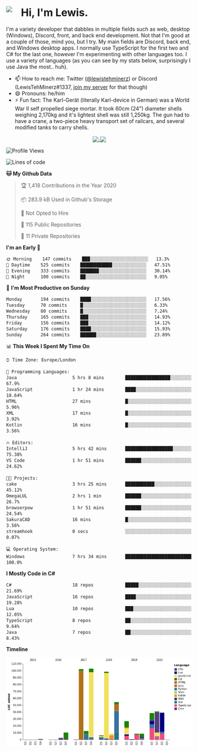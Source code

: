 <h1><img align="left" src="https://cdn.discordapp.com/emojis/552927506957729802.gif" width="40">Hi, I'm Lewis.</h1>

I'm a variety developer that dabbles in multiple fields such as web, desktop (Windows), Discord, front, and back end development. Not that I'm good at a couple of those, mind you, but I try. My main fields are Discord, back end, and Windows desktop apps. I normally use TypeScript for the first two and C# for the last one, however I'm experimenting with other languages too. I use a variety of languages (as you can see by my stats below, surprisingly I use Java the most.. huh).

- 📫 How to reach me: Twitter ([@lewistehminerz](https://twitter.com/lewistehminerz)) or Discord (LewisTehMinerz#1337, [join my server](https://discord.gg/XnUh7JB) for that though)
- 😄 Pronouns: he/him
- ⚡ Fun fact: The Karl-Gerät (literally Karl-device in German) was a World War II self propelled siege mortar. It took 60cm (24") diameter shells weighing 2,170kg and it's lightest shell was still 1,250kg. The gun had to have a crane, a two-piece heavy transport set of railcars, and several modified tanks to carry shells.

<p align="center">
  <a href="https://github.com/anuraghazra/github-readme-stats">
    <img align="center" src="https://github-readme-stats.vercel.app/api?username=LewisTehMinerz&count_private=true&show_icons=true&theme=gruvbox">
  </a>
  <a href="https://github.com/anuraghazra/github-readme-stats">
    <img align="center" src="https://github-readme-stats.vercel.app/api/top-langs/?username=LewisTehMinerz&layout=compact&theme=gruvbox">
  </a>
</p>

<!--START_SECTION:waka-->
![Profile Views](http://img.shields.io/badge/Profile%20Views-15-blue)

![Lines of code](https://img.shields.io/badge/From%20Hello%20World%20I%27ve%20Written-6.6%20million%20lines%20of%20code-blue)

**🐱 My Github Data** 

> 🏆 1,418 Contributions in the Year 2020
 > 
> 📦 283.9 kB Used in Github's Storage 
 > 
> 🚫 Not Opted to Hire
 > 
> 📜 115 Public Repositories
 > 
> 🔑 11 Private Repositories 

**I'm an Early 🐤** 

```text
🌞 Morning    147 commits    ███░░░░░░░░░░░░░░░░░░░░░░   13.3% 
🌆 Daytime    525 commits    ████████████░░░░░░░░░░░░░   47.51% 
🌃 Evening    333 commits    ███████░░░░░░░░░░░░░░░░░░   30.14% 
🌙 Night      100 commits    ██░░░░░░░░░░░░░░░░░░░░░░░   9.05%

```
📅 **I'm Most Productive on Sunday** 

```text
Monday       194 commits    ████░░░░░░░░░░░░░░░░░░░░░   17.56% 
Tuesday      70 commits     █░░░░░░░░░░░░░░░░░░░░░░░░   6.33% 
Wednesday    80 commits     █░░░░░░░░░░░░░░░░░░░░░░░░   7.24% 
Thursday     165 commits    ███░░░░░░░░░░░░░░░░░░░░░░   14.93% 
Friday       156 commits    ███░░░░░░░░░░░░░░░░░░░░░░   14.12% 
Saturday     176 commits    ████░░░░░░░░░░░░░░░░░░░░░   15.93% 
Sunday       264 commits    ██████░░░░░░░░░░░░░░░░░░░   23.89%

```


📊 **This Week I Spent My Time On** 

```text
⌚︎ Time Zone: Europe/London

💬 Programming Languages: 
Java                     5 hrs 8 mins        █████████████████░░░░░░░░   67.9% 
JavaScript               1 hr 24 mins        ████░░░░░░░░░░░░░░░░░░░░░   18.64% 
HTML                     27 mins             █░░░░░░░░░░░░░░░░░░░░░░░░   5.96% 
XML                      17 mins             █░░░░░░░░░░░░░░░░░░░░░░░░   3.92% 
Kotlin                   16 mins             █░░░░░░░░░░░░░░░░░░░░░░░░   3.56%

🔥 Editors: 
IntelliJ                 5 hrs 42 mins       ██████████████████░░░░░░░   75.38% 
VS Code                  1 hr 51 mins        ██████░░░░░░░░░░░░░░░░░░░   24.62%

🐱‍💻 Projects: 
cake                     3 hrs 25 mins       ███████████░░░░░░░░░░░░░░   45.12% 
OmegaLUL                 2 hrs 1 min         ██████░░░░░░░░░░░░░░░░░░░   26.7% 
browserpow               1 hr 51 mins        ██████░░░░░░░░░░░░░░░░░░░   24.54% 
SakuraCAD                16 mins             █░░░░░░░░░░░░░░░░░░░░░░░░   3.56% 
streamhook               0 secs              ░░░░░░░░░░░░░░░░░░░░░░░░░   0.07%

💻 Operating System: 
Windows                  7 hrs 34 mins       █████████████████████████   100.0%

```

**I Mostly Code in C#** 

```text
C#                       18 repos            █████░░░░░░░░░░░░░░░░░░░░   21.69% 
JavaScript               16 repos            ████░░░░░░░░░░░░░░░░░░░░░   19.28% 
Lua                      10 repos            ███░░░░░░░░░░░░░░░░░░░░░░   12.05% 
TypeScript               8 repos             ██░░░░░░░░░░░░░░░░░░░░░░░   9.64% 
Java                     7 repos             ██░░░░░░░░░░░░░░░░░░░░░░░   8.43%

```


**Timeline**

![Chart not found](https://github.com/LewisTehMinerz/LewisTehMinerz/blob/master/charts/bar_graph.png) 


<!--END_SECTION:waka-->
